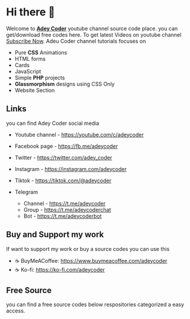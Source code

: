 # Hi there 👋

Welcome to [**Adey Coder**](https://www.youtube.com/channel/UCMLW2jB9h4aewOPJnESD9pw) youtube channel source code place. you can get/download free codes here. To get latest Videos on youtube channel [Subscribe Now](https://youtube.com/c/AdeyCoder?sub_confirmation=1). Adeu Coder channel tutorials focuses on

- Pure **CSS** Animations
- HTML forms
- Cards
- JavaScript
- Simple **PHP** projects
- **Glassmorphism** designs using CSS Only
- Website Section

## Links

you can find Adey Coder social media

- Youtube channel - <https://youtube.com/c/adeycoder>
- Facebook page - <https://fb.me/adeycoder>
- Twitter - <https://twitter.com/adey_coder>
- Instagram - <https://instagram.com/adeycoder>
- Tiktok - <https://tiktok.com/@adeycoder>
- Telegram

  - Channel - <https://t.me/adeycoder>
  - Group - <https://t.me/adeycoderchat>
  - Bot - <https://t.me/adeycoderbot>

## Buy and Support my work

If want to support my work or buy a source codes you can use this

- ☕ BuyMeACoffee:  <https://www.buymeacoffee.com/adeycoder>
- ☕ Ko-fi: <https://ko-fi.com/adeycoder>

## Free Source

you can find a free source codes below respositories categorized a easy access.